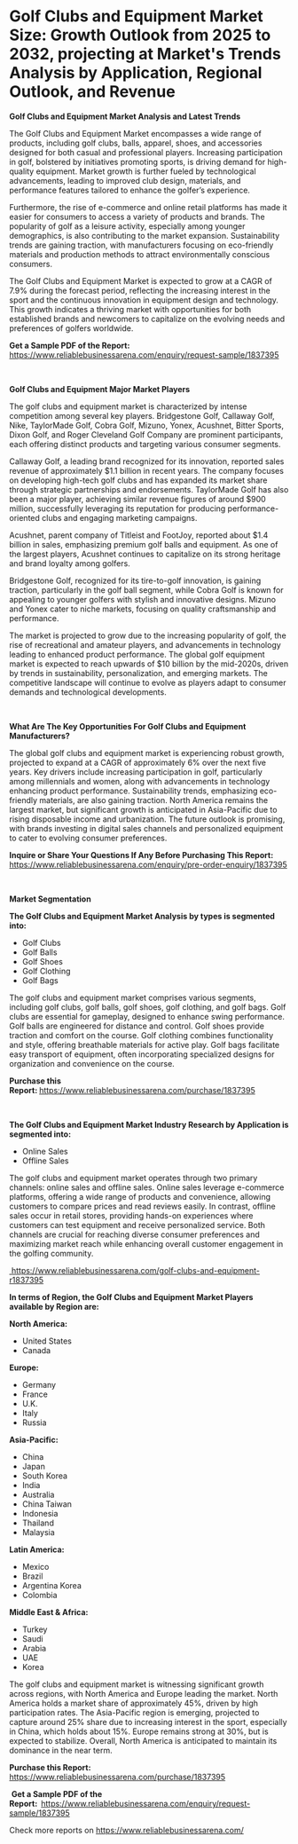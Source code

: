 <p><h1>Golf Clubs and Equipment Market Size: Growth Outlook from 2025 to 2032, projecting at Market's Trends Analysis by Application, Regional Outlook, and Revenue</h1></p><p><strong>Golf Clubs and Equipment Market Analysis and Latest Trends</strong></p>
<p><p>The Golf Clubs and Equipment Market encompasses a wide range of products, including golf clubs, balls, apparel, shoes, and accessories designed for both casual and professional players. Increasing participation in golf, bolstered by initiatives promoting sports, is driving demand for high-quality equipment. Market growth is further fueled by technological advancements, leading to improved club design, materials, and performance features tailored to enhance the golfer’s experience.</p><p>Furthermore, the rise of e-commerce and online retail platforms has made it easier for consumers to access a variety of products and brands. The popularity of golf as a leisure activity, especially among younger demographics, is also contributing to the market expansion. Sustainability trends are gaining traction, with manufacturers focusing on eco-friendly materials and production methods to attract environmentally conscious consumers. </p><p>The Golf Clubs and Equipment Market is expected to grow at a CAGR of 7.9% during the forecast period, reflecting the increasing interest in the sport and the continuous innovation in equipment design and technology. This growth indicates a thriving market with opportunities for both established brands and newcomers to capitalize on the evolving needs and preferences of golfers worldwide.</p></p>
<p><strong>Get a Sample PDF of the Report:&nbsp;</strong> <a href="https://www.reliablebusinessarena.com/enquiry/request-sample/1837395?utm_campaign=2033&utm_medium=2&utm_source=Github&utm_content=ia&utm_term=05042025&utm_id=golf-clubs-and-equipment">https://www.reliablebusinessarena.com/enquiry/request-sample/1837395</a></p>
<p>&nbsp;</p>
<p><strong>Golf Clubs and Equipment Major Market Players</strong></p>
<p><p>The golf clubs and equipment market is characterized by intense competition among several key players. Bridgestone Golf, Callaway Golf, Nike, TaylorMade Golf, Cobra Golf, Mizuno, Yonex, Acushnet, Bitter Sports, Dixon Golf, and Roger Cleveland Golf Company are prominent participants, each offering distinct products and targeting various consumer segments.</p><p>Callaway Golf, a leading brand recognized for its innovation, reported sales revenue of approximately $1.1 billion in recent years. The company focuses on developing high-tech golf clubs and has expanded its market share through strategic partnerships and endorsements. TaylorMade Golf has also been a major player, achieving similar revenue figures of around $900 million, successfully leveraging its reputation for producing performance-oriented clubs and engaging marketing campaigns.</p><p>Acushnet, parent company of Titleist and FootJoy, reported about $1.4 billion in sales, emphasizing premium golf balls and equipment. As one of the largest players, Acushnet continues to capitalize on its strong heritage and brand loyalty among golfers.</p><p>Bridgestone Golf, recognized for its tire-to-golf innovation, is gaining traction, particularly in the golf ball segment, while Cobra Golf is known for appealing to younger golfers with stylish and innovative designs. Mizuno and Yonex cater to niche markets, focusing on quality craftsmanship and performance.</p><p>The market is projected to grow due to the increasing popularity of golf, the rise of recreational and amateur players, and advancements in technology leading to enhanced product performance. The global golf equipment market is expected to reach upwards of $10 billion by the mid-2020s, driven by trends in sustainability, personalization, and emerging markets. The competitive landscape will continue to evolve as players adapt to consumer demands and technological developments.</p></p>
<p>&nbsp;</p>
<p><strong>What Are The Key Opportunities For Golf Clubs and Equipment Manufacturers?</strong></p>
<p><p>The global golf clubs and equipment market is experiencing robust growth, projected to expand at a CAGR of approximately 6% over the next five years. Key drivers include increasing participation in golf, particularly among millennials and women, along with advancements in technology enhancing product performance. Sustainability trends, emphasizing eco-friendly materials, are also gaining traction. North America remains the largest market, but significant growth is anticipated in Asia-Pacific due to rising disposable income and urbanization. The future outlook is promising, with brands investing in digital sales channels and personalized equipment to cater to evolving consumer preferences.</p></p>
<p><strong>Inquire or Share Your Questions If Any Before Purchasing This Report:</strong> <a href="https://www.reliablebusinessarena.com/enquiry/pre-order-enquiry/1837395?utm_campaign=2033&utm_medium=2&utm_source=Github&utm_content=ia&utm_term=05042025&utm_id=golf-clubs-and-equipment">https://www.reliablebusinessarena.com/enquiry/pre-order-enquiry/1837395</a></p>
<p>&nbsp;</p>
<p><strong>Market Segmentation</strong></p>
<p><strong>The Golf Clubs and Equipment Market Analysis by types is segmented into:</strong></p>
<p><ul><li>Golf Clubs</li><li>Golf Balls</li><li>Golf Shoes</li><li>Golf Clothing</li><li>Golf Bags</li></ul></p>
<p><p>The golf clubs and equipment market comprises various segments, including golf clubs, golf balls, golf shoes, golf clothing, and golf bags. Golf clubs are essential for gameplay, designed to enhance swing performance. Golf balls are engineered for distance and control. Golf shoes provide traction and comfort on the course. Golf clothing combines functionality and style, offering breathable materials for active play. Golf bags facilitate easy transport of equipment, often incorporating specialized designs for organization and convenience on the course.</p></p>
<p><strong>Purchase this Report:&nbsp;</strong><a href="https://www.reliablebusinessarena.com/purchase/1837395?utm_campaign=2033&utm_medium=2&utm_source=Github&utm_content=ia&utm_term=05042025&utm_id=golf-clubs-and-equipment">https://www.reliablebusinessarena.com/purchase/1837395</a></p>
<p>&nbsp;</p>
<p><strong>The Golf Clubs and Equipment Market Industry Research by Application is segmented into:</strong></p>
<p><ul><li>Online Sales</li><li>Offline Sales</li></ul></p>
<p><p>The golf clubs and equipment market operates through two primary channels: online sales and offline sales. Online sales leverage e-commerce platforms, offering a wide range of products and convenience, allowing customers to compare prices and read reviews easily. In contrast, offline sales occur in retail stores, providing hands-on experiences where customers can test equipment and receive personalized service. Both channels are crucial for reaching diverse consumer preferences and maximizing market reach while enhancing overall customer engagement in the golfing community.</p></p>
<p><a href="https://www.reliablebusinessarena.com/golf-clubs-and-equipment-r1837395?utm_campaign=2033&utm_medium=2&utm_source=Github&utm_content=ia&utm_term=05042025&utm_id=golf-clubs-and-equipment">&nbsp;https://www.reliablebusinessarena.com/golf-clubs-and-equipment-r1837395</a></p>
<p><strong>In terms of Region, the Golf Clubs and Equipment Market Players available by Region are:</strong></p>
<p>
    <p> <strong> North America: </strong>
        <ul>
            <li>United States</li>
            <li>Canada</li>
        </ul>
        </p> 
    <p> <strong> Europe: </strong>
        <ul>
            <li>Germany</li>
            <li>France</li>
            <li>U.K.</li>
            <li>Italy</li>
            <li>Russia</li>
        </ul>
        </p> 
    <p> <strong> Asia-Pacific: </strong>
        <ul>
            <li>China</li>
            <li>Japan</li>
            <li>South Korea</li>
            <li>India</li>
            <li>Australia</li>
            <li>China Taiwan</li>
            <li>Indonesia</li>
            <li>Thailand</li>
            <li>Malaysia</li>
        </ul>
        </p> 
    <p> <strong> Latin America: </strong>
        <ul>
            <li>Mexico</li>
            <li>Brazil</li>
            <li>Argentina Korea</li>
            <li>Colombia</li>
        </ul>
        </p> 
    <p> <strong> Middle East & Africa: </strong>
        <ul>
            <li>Turkey</li>
            <li>Saudi</li>
            <li>Arabia</li>
            <li>UAE</li>
            <li>Korea</li>
        </ul>
    </p>
    </p>
<p><p>The golf clubs and equipment market is witnessing significant growth across regions, with North America and Europe leading the market. North America holds a market share of approximately 45%, driven by high participation rates. The Asia-Pacific region is emerging, projected to capture around 25% share due to increasing interest in the sport, especially in China, which holds about 15%. Europe remains strong at 30%, but is expected to stabilize. Overall, North America is anticipated to maintain its dominance in the near term.</p></p>
<p><strong>Purchase this Report: </strong><a href="https://www.reliablebusinessarena.com/purchase/1837395?utm_campaign=2033&utm_medium=2&utm_source=Github&utm_content=ia&utm_term=05042025&utm_id=golf-clubs-and-equipment">https://www.reliablebusinessarena.com/purchase/1837395</a></p>
<p>&nbsp;<strong>Get a Sample PDF of the Report:&nbsp;&nbsp;</strong><a href="https://www.reliablebusinessarena.com/enquiry/request-sample/1837395?utm_campaign=2033&utm_medium=2&utm_source=Github&utm_content=ia&utm_term=05042025&utm_id=golf-clubs-and-equipment">https://www.reliablebusinessarena.com/enquiry/request-sample/1837395</a></p>
<p><strong></strong></p>
<p>Check more reports on <a href="https://www.reliablebusinessarena.com/?utm_campaign=2033&utm_medium=2&utm_source=Github&utm_content=ia&utm_term=05042025&utm_id=golf-clubs-and-equipment">https://www.reliablebusinessarena.com/</a></p>